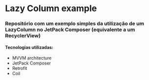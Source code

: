 # Lazy Column example
### Repositório com um exemplo simples da utilização de um LazyColumn no JetPack Composer (equivalente a um RecyclerView)


<h4> Tecnologias utilizadas: </h4>
<ul>
  <li> MVVM architecture</li>
  <li> JetPack Composer </li>
  <li> Retrofit </li>
  <li> Coil </li>
</ul>
